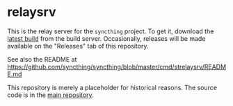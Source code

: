 relaysrv
========

This is the relay server for the `syncthing` project. To get it, download the
[latest build](https://build.syncthing.net/viewType.html?buildTypeId=RelayServer_Build&tab=buildTypeHistoryList&branch_RelayServer=release)
from the build server. Occasionally, releases will be made available on
the "Releases" tab of this repository.

See also the README at
https://github.com/syncthing/syncthing/blob/master/cmd/strelaysrv/README.md

This repository is merely a placeholder for historical reasons. The
source code is in the [main repository](https://github.com/syncthing/syncthing).

